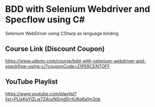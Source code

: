 
# BDD with Selenium Webdriver and Specflow using C# 

Selenium WebDriver using CSharp as language binding

## Course Link (Discount Coupon)

https://www.udemy.com/course/bdd-with-selenium-webdriver-and-speckflow-using-c/?couponCode=21PERCENTOFF

## YouTube Playlist

https://www.youtube.com/playlist?list=PLlsKgYi2Lw724ozNSmdSrrtU8q6a1m3ob
